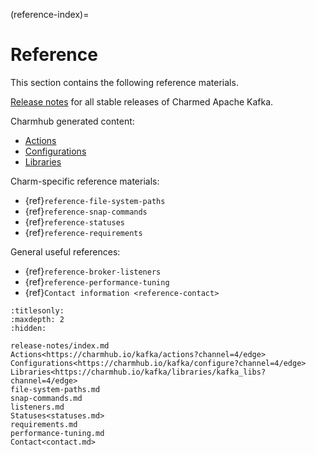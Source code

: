 (reference-index)=
# Reference

This section contains the following reference materials.

[Release notes](reference-release-notes-index) for all stable releases of Charmed Apache Kafka.

Charmhub generated content:

* [Actions](https://charmhub.io/kafka/actions?channel=4/edge)
* [Configurations](https://charmhub.io/kafka/configure?channel=4/edge)
* [Libraries](https://charmhub.io/kafka/libraries/kafka_libs?channel=4/edge)

Charm-specific reference materials:

* {ref}`reference-file-system-paths`
* {ref}`reference-snap-commands`
* {ref}`reference-statuses`
* {ref}`reference-requirements`

General useful references:

* {ref}`reference-broker-listeners`
* {ref}`reference-performance-tuning`
* {ref}`Contact information <reference-contact>`

```{toctree}
:titlesonly:
:maxdepth: 2
:hidden:

release-notes/index.md
Actions<https://charmhub.io/kafka/actions?channel=4/edge>
Configurations<https://charmhub.io/kafka/configure?channel=4/edge>
Libraries<https://charmhub.io/kafka/libraries/kafka_libs?channel=4/edge>
file-system-paths.md
snap-commands.md
listeners.md
Statuses<statuses.md>
requirements.md
performance-tuning.md
Contact<contact.md>
```
